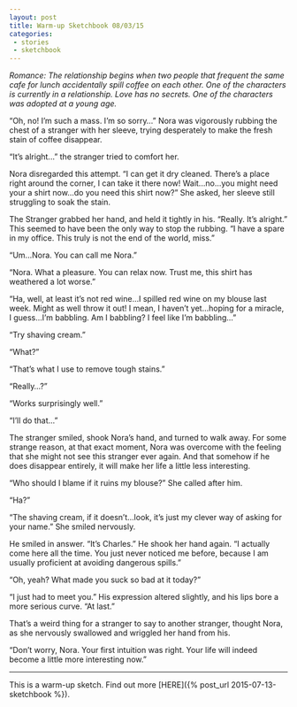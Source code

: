 ```yaml
---
layout: post
title: Warm-up Sketchbook 08/03/15
categories:
 - stories
 - sketchbook
---
```


*Romance: The relationship begins when two people that frequent the same cafe for lunch accidentally spill coffee on each other. One of the characters is currently in a relationship. Love has no secrets. One of the characters was adopted at a young age.*

“Oh, no! I’m such a mass. I’m so sorry…” Nora was vigorously rubbing the chest of a stranger with her sleeve, trying desperately to make the fresh stain of coffee disappear.

“It’s alright...” the stranger tried to comfort her.

Nora disregarded this attempt. “I can get it dry cleaned. There’s a place right around the corner, I can take it there now! Wait...no...you might need your a shirt now...do you need this shirt now?” She asked, her sleeve still struggling to soak the stain.

<!--more-->

The Stranger grabbed her hand, and held it tightly in his. “Really. It’s alright.” This seemed to have been the only way to stop the rubbing. “I have a spare in my office. This truly is not the end of the world, miss.”

“Um...Nora. You can call me Nora.”

“Nora. What a pleasure. You can relax now. Trust me, this shirt has weathered a lot worse.”

“Ha, well, at least it’s not red wine...I spilled red wine on my blouse last week. Might as well throw it out! I mean, I haven’t yet...hoping for a miracle, I guess...I’m babbling. Am I babbling? I feel like I’m babbling...”

“Try shaving cream.”

“What?”

“That’s what I use to remove tough stains.”

“Really…?”

“Works surprisingly well.”

“I’ll do that...”

The stranger smiled, shook Nora’s hand, and turned to walk away. For some strange reason, at that exact moment, Nora was overcome with the feeling that she might not see this stranger ever again. And that somehow if he does disappear entirely, it will make her life a little less interesting.

“Who should I blame if it ruins my blouse?” She called after him.

“Ha?”

“The shaving cream, if it doesn’t...look, it’s just my clever way of asking for your name.” She smiled nervously.

He smiled in answer. “It’s Charles.” He shook her hand again. “I actually come here all the time. You just never noticed me before, because I am usually proficient at avoiding dangerous spills.”

“Oh, yeah? What made you suck so bad at it today?”

“I just had to meet you.” His expression altered slightly, and his lips bore a more serious curve. “At last.”

That’s a weird thing for a stranger to say to another stranger, thought Nora, as she nervously swallowed and wriggled her hand from his.

“Don’t worry, Nora. Your first intuition was right. Your life will indeed become a little more interesting now.”

***

This is a warm-up sketch. Find out more [HERE]({% post_url 2015-07-13-sketchbook %}).